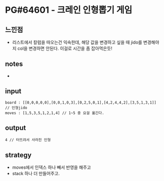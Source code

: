 # PG#64601 - 크레인 인형뽑기 게임

## 느낀점
* 리스트에서 칼럼을 따오는건 익숙한데, 해당 값을 변경하고 싶을 때 jido를 변경해야지 col을 변경하면 안된다. 이걸로 시간을 좀 잡아먹은듯!

## notes
* 

## input
```
board : [[0,0,0,0,0],[0,0,1,0,3],[0,2,5,0,1],[4,2,4,4,2],[3,5,1,3,1]] // 인형jido
moves : [1,5,3,5,1,2,1,4] // 1~5 중 요걸 옮긴다.
```

## output
```
4 // 터뜨려서 사라진 인형
```

## strategy
*  moves에서 인덱스 하나 빼서 반영을 해주고
*  stack 하나 더 만들어주고.
